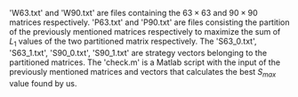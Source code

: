 'W63.txt' and 'W90.txt' are files containing the $63 \times 63$ and $90 \times 90$ matrices respectively.
'P63.txt' and 'P90.txt' are files consisting the partition of the previously mentioned matrices respectively to maximize the sum of $L_1$ values of the two partitioned matrix respectively.
The 'S63_0.txt', 'S63_1.txt', 'S90_0.txt', 'S90_1.txt' are strategy vectors belonging to the partitioned matrices.
The 'check.m' is a Matlab script with the input of the previously mentioned matrices and vectors that calculates the best $S_{max}$ value found by us.
